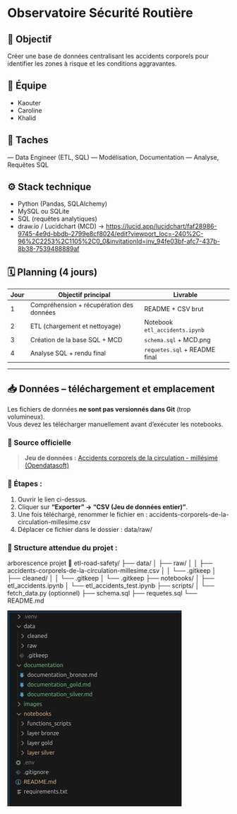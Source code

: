 # Observatoire Sécurité Routière

## 🎯 Objectif
Créer une base de données centralisant les accidents corporels pour identifier les zones à risque et les conditions aggravantes.

## 👥 Équipe
- Kaouter
- Caroline  
- Khalid 

## 👥 Taches 
— Data Engineer (ETL, SQL)
— Modélisation, Documentation
— Analyse, Requêtes SQL

## ⚙️ Stack technique
- Python (Pandas, SQLAlchemy)
- MySQL ou SQLite
- SQL (requêtes analytiques)
- draw.io / Lucidchart (MCD) -> https://lucid.app/lucidchart/faf28986-9745-4e9d-bbdb-2799e8cf8024/edit?viewport_loc=-240%2C-96%2C2253%2C1105%2C0_0&invitationId=inv_94fe03bf-afc7-437b-8b38-7539488889af

## 🗓️ Planning (4 jours)
| Jour | Objectif principal | Livrable |
|------|---------------------|-----------|
| 1 | Compréhension + récupération des données | README + CSV brut |
| 2 | ETL (chargement et nettoyage) | Notebook `etl_accidents.ipynb` |
| 3 | Création de la base SQL + MCD | `schema.sql` + MCD.png |
| 4 | Analyse SQL + rendu final | `requetes.sql` + README final |

---

## 📥 Données – téléchargement et emplacement

Les fichiers de données **ne sont pas versionnés dans Git** (trop volumineux).  
Vous devez les télécharger manuellement avant d’exécuter les notebooks.

### 🔗 Source officielle
> **Jeu de données :** [Accidents corporels de la circulation - millésimé (Opendatasoft)](https://public.opendatasoft.com/explore/dataset/accidents-corporels-de-la-circulation-millesime/export/)

### 🧭 Étapes :
1. Ouvrir le lien ci-dessus.  
2. Cliquer sur **“Exporter” → “CSV (Jeu de données entier)”**.  
3. Une fois téléchargé, renommer le fichier en : accidents-corporels-de-la-circulation-millesime.csv
4. Déplacer ce fichier dans le dossier :
data/raw/


### 📂 Structure attendue du projet :
arborescence projet 🌳
etl-road-safety/
├── data/
│ ├── raw/
│ │ ├── accidents-corporels-de-la-circulation-millesime.csv
│ │ └── .gitkeep
│ ├── cleaned/
│ │ └── .gitkeep
│ └── .gitkeep
├── notebooks/
│ ├── etl_accidents.ipynb
│ └── etl_accidents_test.ipynb
├── scripts/
│ └── fetch_data.py (optionnel)
├── schema.sql
├── requetes.sql
└── README.md

![Description de l'image](./images/schema.png)